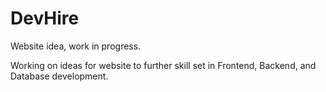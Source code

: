 # DevHire
Website idea, work in progress.

Working on ideas for website to further skill set in Frontend, Backend, and Database development.
